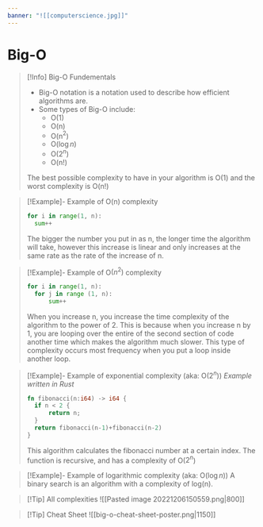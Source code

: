 ```yaml
---
banner: "![[computerscience.jpg]]"
---
```

# Big-O

> [!Info] Big-O Fundementals
> - Big-O notation is a notation used to describe how efficient algorithms are.
> - Some types of Big-O include:
> 	- O(1)
> 	- O(n)
> 	- O(n$^2$)
> 	- O($\log n$)
> 	- O(2$^n$)
> 	- O(n!)
>
>The best possible complexity to have in your algorithm is O(1) and the worst complexity is O(n!)

> [!Example]- Example of O(n) complexity
> ```python
> for i in range(1, n):
> 	sum++
> ```
> The bigger the number you put in as n, the longer time the algorithm will take, however this increase is linear and only increases at the same rate as the rate of the increase of n.

> [!Example]- Example of O$(n^2)$ complexity
> ```python
> for i in range(1, n):
> 	for j in range (1, n):
> 		sum++
> ```
> When you increase n, you increase the time complexity of the algorithm to the power of 2. This is because when you increase n by 1, you are looping over the entire of the second section of code another time which makes the algorithm much slower.
> This type of complexity occurs most frequency when you put a loop inside another loop.

> [!Example]- Example of exponential complexity (aka: O$(2^n)$)
> *Example written in Rust*
> ```rust
> fn fibonacci(n:i64) -> i64 {
> 	if n < 2 {
> 		return n;
> 	}
> 	return fibonacci(n-1)+fibonacci(n-2)
> }
> ```
> This algorithm calculates the fibonacci number at a certain index.
> The function is recursive, and has a complexity of O($2^n$)

> [!Example]- Example of logarithmic complexity (aka: O$(\log n)$)
> A binary search is an algorithm with a complexity of log(n).

> [!Tip] All complexities
> ![[Pasted image 20221206150559.png|800]]

> [!Tip] Cheat Sheet
> ![[big-o-cheat-sheet-poster.png|1150]]